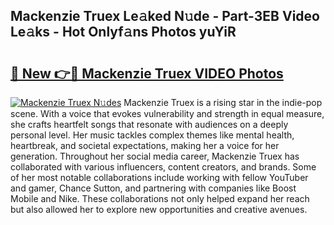 ## Mackenzie Truex Le𝚊ked N𝚞de - Part-3EB Video Le𝚊ks - Hot Onlyf𝚊ns Photos yuYiR

# <h2><a href="http://ac3762.deff.icu/?id=Mackenzie+Truex">🔗 New 👉🔴 Mackenzie Truex VIDEO Photos</a></h2>

[![Mackenzie Truex N𝚞des](https://i.imgur.com/rIISA9y.gif)](http://ac3762.deff.icu/?id=Mackenzie+Truex)
Mackenzie Truex is a rising star in the indie-pop scene. With a voice that evokes vulnerability and strength in equal measure, she crafts heartfelt songs that resonate with audiences on a deeply personal level. Her music tackles complex themes like mental health, heartbreak, and societal expectations, making her a voice for her generation. Throughout her social media career, Mackenzie Truex has collaborated with various influencers, content creators, and brands. Some of her most notable collaborations include working with fellow YouTuber and gamer, Chance Sutton, and partnering with companies like Boost Mobile and Nike. These collaborations not only helped expand her reach but also allowed her to explore new opportunities and creative avenues.
